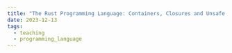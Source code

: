 ```yaml
---
title: "The Rust Programming Language: Containers, Closures and Unsafe Rust"
date: 2023-12-13
tags:
  - teaching
  - programming_language
---
```


